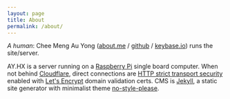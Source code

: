 ```yaml
---
layout: page
title: About
permalink: /about/
---
```


*A human*: Chee Meng Au Yong ([about.me][] / [github][] / [keybase.io][]) runs the site/server.

AY.HX is a server running on a [Raspberry Pi][] single board computer. When not behind [Cloudflare][], direct connections are [HTTP strict transport security][HSTS] enabled with [Let's Encrypt][] domain validation certs. CMS is [Jekyll][], a static site generator with minimalist theme [no-style-please][].

[about.me]: https://about.me/auyongcheemeng
[github]: https://github.com/auyongcheemeng
[keybase.io]: https://keybase.io/auyongcheemeng

[HSTS]: https://h.auyong.me
[Raspberry Pi]: https://www.raspberrypi.org
[Cloudflare]: https://www.cloudflare.com
[Let's Encrypt]: https://letsencrypt.org

[Jekyll]: https://jekyllrb.com/
[no-style-please]: https://github.com/riggraz/no-style-please